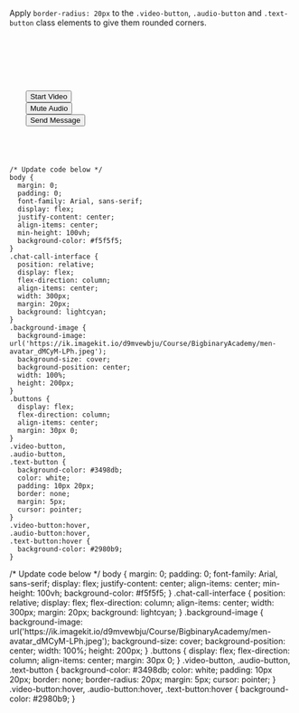 Apply `border-radius: 20px` to the
`.video-button`, `.audio-button`
and
`.text-button` class elements to give
them rounded corners.

<codeblock language="css" type="exercise" testMode="fixedInput">
<code>
<panel language="html">
<div class="chat-call-interface">
  <div class="background-image"></div>
  <div class="buttons">
    <button class="video-button">Start Video</button>
    <button class="audio-button">Mute Audio</button>
    <button class="text-button">Send Message</button>
  </div>
</div>
</panel>
<panel language="css">
/* Update code below */
body {
  margin: 0;
  padding: 0;
  font-family: Arial, sans-serif;
  display: flex;
  justify-content: center;
  align-items: center;
  min-height: 100vh;
  background-color: #f5f5f5;
}
.chat-call-interface {
  position: relative;
  display: flex;
  flex-direction: column;
  align-items: center;
  width: 300px;
  margin: 20px;
  background: lightcyan;
}
.background-image {
  background-image: url('https://ik.imagekit.io/d9mvewbju/Course/BigbinaryAcademy/men-avatar_dMCyM-LPh.jpeg');
  background-size: cover;
  background-position: center;
  width: 100%;
  height: 200px;
}
.buttons {
  display: flex;
  flex-direction: column;
  align-items: center;
  margin: 30px 0;
}
.video-button,
.audio-button,
.text-button {
  background-color: #3498db;
  color: white;
  padding: 10px 20px;
  border: none;
  margin: 5px;
  cursor: pointer;
}
.video-button:hover,
.audio-button:hover,
.text-button:hover {
  background-color: #2980b9;
}
</panel>
</code>
<solution>
/* Update code below */
body {
  margin: 0;
  padding: 0;
  font-family: Arial, sans-serif;
  display: flex;
  justify-content: center;
  align-items: center;
  min-height: 100vh;
  background-color: #f5f5f5;
}
.chat-call-interface {
  position: relative;
  display: flex;
  flex-direction: column;
  align-items: center;
  width: 300px;
  margin: 20px;
  background: lightcyan;
}
.background-image {
  background-image: url('https://ik.imagekit.io/d9mvewbju/Course/BigbinaryAcademy/men-avatar_dMCyM-LPh.jpeg');
  background-size: cover;
  background-position: center;
  width: 100%;
  height: 200px;
}
.buttons {
  display: flex;
  flex-direction: column;
  align-items: center;
  margin: 30px 0;
}
.video-button,
.audio-button,
.text-button {
  background-color: #3498db;
  color: white;
  padding: 10px 20px;
  border: none;
  border-radius: 20px;
  margin: 5px;
  cursor: pointer;
}
.video-button:hover,
.audio-button:hover,
.text-button:hover {
  background-color: #2980b9;
}
</solution>
</codeblock>
